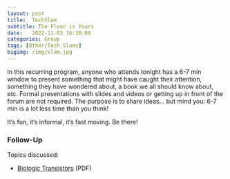 ```yaml
---
layout: post
title:  TechSlam
subtitle: The Floor is Yours
date:   2022-11-03 16:30:00
categories: Group
tags: [Other/Tech Slams]
bigimg: /img/slam.jpg
---
```

In this recurring program, anyone who attends tonight has a 6-7 min window to present something that might have caught their attention, something they have wondered about, a book we all should know about, etc. Formal presentations with slides and videos or getting up in front of the forum are not required. The purpose is to share ideas... but mind you: 6-7 min is a lot less time than you think!

It’s fun, it’s informal, it’s fast moving. Be there!

### Follow-Up

Topics discussed:

* [Biologic Transistors](/assets/present/2022/2022-11-03/biotrans.pdf) (PDF)
